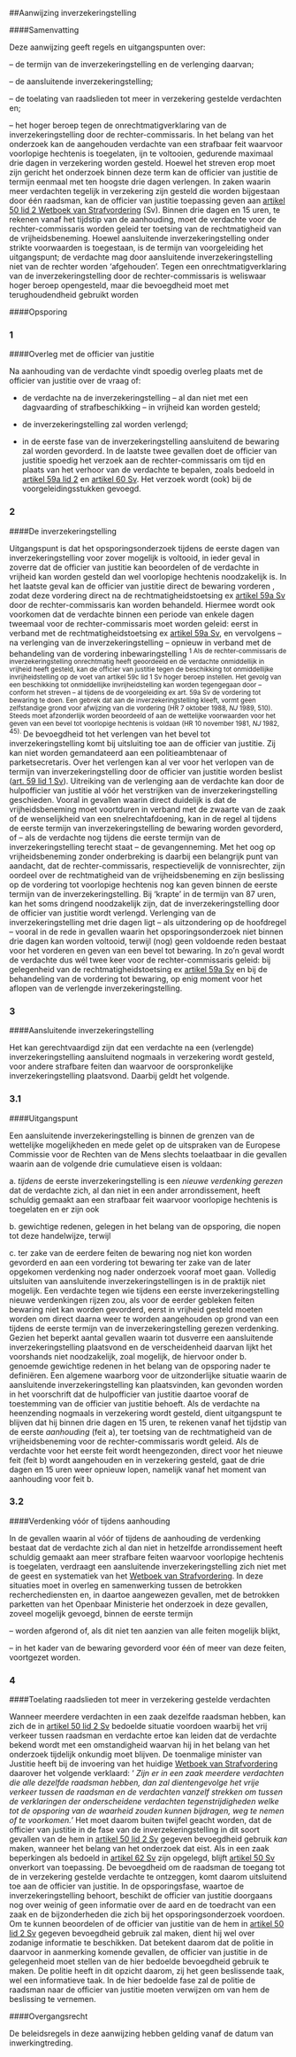 <meta http-equiv='Content-Type' content='text/html; charset=utf-8' />

##Aanwijzing inverzekeringstelling

####Samenvatting

Deze aanwijzing geeft regels en uitgangspunten over: 

– de termijn van de inverzekeringstelling en de verlenging daarvan;  

– de aansluitende inverzekeringstelling;  

– de toelating van raadslieden tot meer in verzekering gestelde verdachten en;  

– het hoger beroep tegen de onrechtmatigverklaring van de inverzekeringstelling door de rechter-commissaris.   In het belang van het onderzoek kan de aangehouden verdachte van een strafbaar feit waarvoor voorlopige hechtenis is toegelaten, ijn te voltooien, gedurende maximaal drie dagen in verzekering worden gesteld. Hoewel het streven erop moet zijn gericht het onderzoek binnen deze term kan de officier van justitie de termijn eenmaal met ten hoogste drie dagen verlengen. In zaken waarin meer verdachten tegelijk in verzekering zijn gesteld die worden bijgestaan door één raadsman, kan de officier van justitie toepassing geven aan [artikel 50 lid 2 Wetboek van Strafvordering](../../../../wet/wet/van/15/januari/1921/BWBR0001903/README.md) (Sv). Binnen drie dagen en 15 uren, te rekenen vanaf het tijdstip van de aanhouding, moet de verdachte voor de rechter-commissaris worden geleid ter toetsing van de rechtmatigheid van de vrijheidsbeneming. Hoewel aansluitende inverzekeringstelling onder strikte voorwaarden is toegestaan, is de termijn van voorgeleiding het uitgangspunt; de verdachte mag door aansluitende inverzekeringstelling niet van de rechter worden ‘afgehouden’. Tegen een onrechtmatigverklaring van de inverzekeringstelling door de rechter-commissaris is weliswaar hoger beroep opengesteld, maar die bevoegdheid moet met terughoudendheid gebruikt worden    

####Opsporing

### 1  

####Overleg met de officier van justitie

Na aanhouding van de verdachte vindt spoedig overleg plaats met de officier van justitie over de vraag of: 

* de verdachte na de inverzekeringstelling – al dan niet met een dagvaarding of strafbeschikking – in vrijheid kan worden gesteld;  

* de inverzekeringstelling zal worden verlengd;  

* in de eerste fase van de inverzekeringstelling aansluitend de bewaring zal worden gevorderd.   In de laatste twee gevallen doet de officier van justitie spoedig het verzoek aan de rechter-commissaris om tijd en plaats van het verhoor van de verdachte te bepalen, zoals bedoeld in [artikel 59a lid 2](../../../../wet/wet/van/15/januari/1921/BWBR0001903/README.md) en [artikel 60 Sv](../../../../wet/wet/van/15/januari/1921/BWBR0001903/README.md). Het verzoek wordt (ook) bij de voorgeleidingsstukken gevoegd.    
### 2  

####De inverzekeringstelling

Uitgangspunt is dat het opsporingsonderzoek tijdens de eerste dagen van inverzekeringstelling voor zover mogelijk is voltooid, in ieder geval in zoverre dat de officier van justitie kan beoordelen of de verdachte in vrijheid kan worden gesteld dan wel voorlopige hechtenis noodzakelijk is. In het laatste geval kan de officier van justitie direct de bewaring vorderen , zodat deze vordering direct na de rechtmatigheidstoetsing ex [artikel 59a Sv](../../../../wet/wet/van/15/januari/1921/BWBR0001903/README.md) door de rechter-commissaris kan worden behandeld. Hiermee wordt ook voorkomen dat de verdachte binnen een periode van enkele dagen tweemaal voor de rechter-commissaris moet worden geleid: eerst in verband met de rechtmatigheidstoetsing ex [artikel 59a Sv](../../../../wet/wet/van/15/januari/1921/BWBR0001903/README.md), en vervolgens – na verlenging van de inverzekeringstelling – opnieuw in verband met de behandeling van de vordering inbewaringstelling <sup> 1  Als de rechter-commissaris de inverzekeringstelling onrechtmatig heeft geoordeeld en de verdachte onmiddellijk in vrijheid heeft gesteld, kan de officier van justitie tegen de beschikking tot onmiddellijke invrijheidstelling op de voet van artikel 59c lid 1 Sv hoger beroep instellen. Het gevolg van een beschikking tot onmiddellijke invrijheidstelling kan worden tegengegaan door – conform het streven – al tijdens de de voorgeleiding ex art. 59a Sv de vordering tot bewaring te doen. Een gebrek dat aan de inverzekeringstelling kleeft, vormt geen zelfstandige grond voor afwijzing van die vordering (HR 7 oktober 1988, *NJ* 1989, 510). Steeds moet afzonderlijk worden beoordeeld of aan de wettelijke voorwaarden voor het geven van een bevel tot voorlopige hechtenis is voldaan (HR 10 november 1981, *NJ* 1982, 45).  </sup> De bevoegdheid tot het verlengen van het bevel tot inverzekeringstelling komt bij uitsluiting toe aan de officier van justitie. Zij kan niet worden gemandateerd aan een politieambtenaar of parketsecretaris. Over het verlengen kan al ver voor het verlopen van de termijn van inverzekeringstelling door de officier van justitie worden beslist ([art. 59 lid 1 Sv](../../../../wet/wet/van/15/januari/1921/BWBR0001903/README.md)). Uitreiking van de verlenging aan de verdachte kan door de hulpofficier van justitie al vóór het verstrijken van de inverzekeringstelling geschieden. Vooral in gevallen waarin direct duidelijk is dat de vrijheidsbeneming moet voortduren in verband met de zwaarte van de zaak of de wenselijkheid van een snelrechtafdoening, kan in de regel al tijdens de eerste termijn van inverzekeringstelling de bewaring worden gevorderd, of – als de verdachte nog tijdens die eerste termijn van de inverzekeringstelling terecht staat – de gevangenneming. Met het oog op vrijheidsbeneming zonder onderbreking is daarbij een belangrijk punt van aandacht, dat de rechter-commissaris, respectievelijk de vonnisrechter, zijn oordeel over de rechtmatigheid van de vrijheidsbeneming en zijn beslissing op de vordering tot voorlopige hechtenis nog kan geven binnen de eerste termijn van de inverzekeringstelling. Bij ‘krapte’ in de termijn van 87 uren, kan het soms dringend noodzakelijk zijn, dat de inverzekeringstelling door de officier van justitie wordt verlengd. Verlenging van de inverzekeringstelling met drie dagen ligt – als uitzondering op de hoofdregel – vooral in de rede in gevallen waarin het opsporingsonderzoek niet binnen drie dagen kan worden voltooid, terwijl (nog) geen voldoende reden bestaat voor het vorderen en geven van een bevel tot bewaring. In zo’n geval wordt de verdachte dus wél twee keer voor de rechter-commissaris geleid: bij gelegenheid van de rechtmatigheidstoetsing ex [artikel 59a Sv](../../../../wet/wet/van/15/januari/1921/BWBR0001903/README.md) en bij de behandeling van de vordering tot bewaring, op enig moment voor het aflopen van de verlengde inverzekeringstelling.    
### 3  

####Aansluitende inverzekeringstelling

Het kan gerechtvaardigd zijn dat een verdachte na een (verlengde) inverzekeringstelling aansluitend nogmaals in verzekering wordt gesteld, voor andere strafbare feiten dan waarvoor de oorspronkelijke inverzekeringstelling plaatsvond. Daarbij geldt het volgende.   
### 3.1  

####Uitgangspunt

Een aansluitende inverzekeringstelling is binnen de grenzen van de wettelijke mogelijkheden en mede gelet op de uitspraken van de Europese Commissie voor de Rechten van de Mens slechts toelaatbaar in die gevallen waarin aan de volgende drie cumulatieve eisen is voldaan: 

a. *tijdens* de eerste inverzekeringstelling is een *nieuwe verdenking gerezen* dat de verdachte zich, al dan niet in een ander arrondissement, heeft schuldig gemaakt aan een strafbaar feit waarvoor voorlopige hechtenis is toegelaten en er zijn ook  

b. gewichtige redenen, gelegen in het belang van de opsporing, die nopen tot deze handelwijze, terwijl  

c. ter zake van de eerdere feiten de bewaring nog niet kon worden gevorderd en aan een vordering tot bewaring ter zake van de later opgekomen verdenking nog nader onderzoek vooraf moet gaan.   Volledig uitsluiten van aansluitende inverzekeringstellingen is in de praktijk niet mogelijk. Een verdachte tegen wie tijdens een eerste inverzekeringstelling nieuwe verdenkingen rijzen zou, als voor de eerder gebleken feiten bewaring niet kan worden gevorderd, eerst in vrijheid gesteld moeten worden om direct daarna weer te worden aangehouden op grond van een tijdens de eerste termijn van de inverzekeringstelling gerezen verdenking. Gezien het beperkt aantal gevallen waarin tot dusverre een aansluitende inverzekeringstelling plaatsvond en de verscheidenheid daarvan lijkt het voorshands niet noodzakelijk, zoal mogelijk, de hiervoor onder b. genoemde gewichtige redenen in het belang van de opsporing nader te definiëren. Een algemene waarborg voor de uitzonderlijke situatie waarin de aansluitende inverzekeringstelling kan plaatsvinden, kan gevonden worden in het voorschrift dat de hulpofficier van justitie daartoe vooraf de toestemming van de officier van justitie behoeft. Als de verdachte na heenzending nogmaals in verzekering wordt gesteld, dient uitgangspunt te blijven dat hij binnen drie dagen en 15 uren, te rekenen vanaf het tijdstip van de eerste *aanhouding* (feit a), ter toetsing van de rechtmatigheid van de vrijheidsbeneming voor de rechter-commissaris wordt geleid. Als de verdachte voor het eerste feit wordt heengezonden, direct voor het nieuwe feit (feit b) wordt aangehouden en in verzekering gesteld, gaat de drie dagen en 15 uren weer opnieuw lopen, namelijk vanaf het moment van aanhouding voor feit b.    
### 3.2  

####Verdenking vóór of tijdens aanhouding

In de gevallen waarin al vóór of tijdens de aanhouding de verdenking bestaat dat de verdachte zich al dan niet in hetzelfde arrondissement heeft schuldig gemaakt aan meer strafbare feiten waarvoor voorlopige hechtenis is toegelaten, verdraagt een aansluitende inverzekeringstelling zich niet met de geest en systematiek van het [Wetboek van Strafvordering](../../../../wet/wet/van/15/januari/1921/BWBR0001903/README.md). In deze situaties moet in overleg en samenwerking tussen de betrokken recherchediensten en, in daartoe aangewezen gevallen, met de betrokken parketten van het Openbaar Ministerie het onderzoek in deze gevallen, zoveel mogelijk gevoegd, binnen de eerste termijn 

– worden afgerond of, als dit niet ten aanzien van alle feiten mogelijk blijkt,  

– in het kader van de bewaring gevorderd voor één of meer van deze feiten, voortgezet worden.       
### 4  

####Toelating raadslieden tot meer in verzekering gestelde verdachten

Wanneer meerdere verdachten in een zaak dezelfde raadsman hebben, kan zich de in [artikel 50 lid 2 Sv](../../../../wet/wet/van/15/januari/1921/BWBR0001903/README.md) bedoelde situatie voordoen waarbij het vrij verkeer tussen raadsman en verdachte ertoe kan leiden dat de verdachte bekend wordt met een omstandigheid waarvan hij in het belang van het onderzoek tijdelijk onkundig moet blijven. De toenmalige minister van Justitie heeft bij de invoering van het huidige [Wetboek van Strafvordering](../../../../wet/wet/van/15/januari/1921/BWBR0001903/README.md) daarover het volgende verklaard: ‘ *Zijn er in een zaak meerdere verdachten die alle dezelfde raadsman hebben, dan zal dientengevolge het vrije verkeer tussen de raadsman en de verdachten vanzelf strekken om tussen de verklaringen der onderscheidene verdachten tegenstrijdigheden welke tot de opsporing van de waarheid zouden kunnen bijdragen, weg te nemen of te voorkomen.’* Het moet daarom buiten twijfel geacht worden, dat de officier van justitie in de fase van de inverzekeringstelling in dit soort gevallen van de hem in [artikel 50 lid 2 Sv](../../../../wet/wet/van/15/januari/1921/BWBR0001903/README.md) gegeven bevoegdheid gebruik *kan* maken, wanneer het belang van het onderzoek dat eist. Als in een zaak beperkingen als bedoeld in [artikel 62 Sv](../../../../wet/wet/van/15/januari/1921/BWBR0001903/README.md) zijn opgelegd, blijft [artikel 50 Sv](../../../../wet/wet/van/15/januari/1921/BWBR0001903/README.md) onverkort van toepassing. De bevoegdheid om de raadsman de toegang tot de in verzekering gestelde verdachte te ontzeggen, komt daarom uitsluitend toe aan de officier van justitie. In de opsporingsfase, waartoe de inverzekeringstelling behoort, beschikt de officier van justitie doorgaans nog over weinig of geen informatie over de aard en de toedracht van een zaak en de bijzonderheden die zich bij het opsporingsonderzoek voordoen. Om te kunnen beoordelen of de officier van justitie van de hem in [artikel 50 lid 2 Sv](../../../../wet/wet/van/15/januari/1921/BWBR0001903/README.md) gegeven bevoegdheid gebruik zal maken, dient hij wel over zodanige informatie te beschikken. Dat betekent daarom dat de politie in daarvoor in aanmerking komende gevallen, de officier van justitie in de gelegenheid moet stellen van de hier bedoelde bevoegdheid gebruik te maken. De politie heeft in dit opzicht daarom, zij het geen beslissende taak, wel een informatieve taak. In de hier bedoelde fase zal de politie de raadsman naar de officier van justitie moeten verwijzen om van hem de beslissing te vernemen.     

####Overgangsrecht

De beleidsregels in deze aanwijzing hebben gelding vanaf de datum van inwerkingtreding.     
